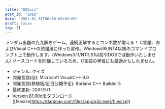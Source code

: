 ```yaml
---
title: "QQQuiz"
post_id: "2992"
date: "2001-01-31T00:00:00+09:00"
draft: false
tag: []
---
```



ランダム出題の九九解きゲーム。連続正解するとコンボ数が増える！ C言語、およびVisual C++の勉強用に作った習作。Windows95/NT4以降のコマンドプロンプト上で動作します。(Windows3.11/NT3.51以前やDOSでは動作いたしません)  ソースコードを同梱しているため、C言語の学習にも最適かもしれません。

  * ジャンル: クイズ
  * 開発言語(旧): Microsoft VisualC++ 6.0
  * 開発言語(移植版/近日公開予定): Borland C++ Builder 5
  * 最終更新: 2007/5/1
  * [Version β1.00dをダウンロード](/filez/app/q3z.exe) ([filesize]https://danmaq.com/filez/app/q3z.exe[/filesize])
